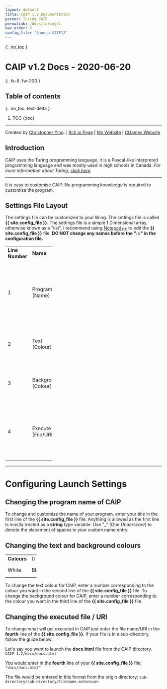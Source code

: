 ```yaml
---
layout: default
title: CAIP 1.2 Documentation
parent: Turing CAIP
permalink: /docs/turing/1
nav_order: 2
config_file: "launch.CAIP12"
---
```

{: .no_toc }
# CAIP v1.2 Docs - 2020-06-20
{: .fs-6 .fw-300 }
## Table of contents
{: .no_toc .text-delta }
1. TOC
{:toc}
---

[comment]: <> (Figure out how to use page variables.)
Created by [Christopher Ying](https://github.com/ChrispyMC). | [Itch.io Page](https://cih.itch.io/caip) | [My Website](https://sites.google.com/view/chrispy) | [CGames Website](https://sites.google.com/view/countergames)

## Introduction
CAIP uses the Turing programming language. It is a Pascal-like interpreted programming language and was mostly used in high schools in Canada.
*For more information about Turing, [click here](https://en.wikipedia.org/wiki/Turing_(programming_language)).*

---

It is easy to customise CAIP. No programming knowledge is required to customise the program.

## Settings File Layout
The settings file can be customized to your liking. The settings file is called **{{ site.config_file }}**.
The settings file is a simple 1 Dimensional array, otherwise known as a "list".
I recommend using [Notepad++](https://notepad-plus-plus.org/) to edit the **{{ site.config_file }}** file.
**DO NOT change any names before the ":=" in the configuration file.**

<table style="width:30%">
	<tr>
		<td><b>Line Number</b></td>
		<td><b>Name</b></td>
		<td><b>Possible Entries</b></td>
	</tr>
	<tr>
		<td>1</td>
		<td>Program (Name)</td>
		<td>Anything in a <b>string</b> variable type. Use "_" to denote spaces in your program name.</td>
	</tr>
	<tr>
		<td>2</td>
		<td>Text (Colour)</td>
		<td>Any number ID in the colour chart below.</td>
	</tr>
	<tr>
		<td>3</td>
		<td>Background (Colour)</td>
		<td>Any number ID in the colour chart below.</td>
	</tr>
	<tr>
		<td>4</td>
		<td>Execute (File/URI)</td>
		<td>Local File (With file extension in the entry) or URI (http(s)://, steam://, etc.)</td>
	</tr>
</table>

---

# Configuring Launch Settings

## Changing the program name of CAIP
To change and customize the name of your program, enter your title in the first line of the **{{ site.config_file }}** file.
Anything is allowed as the first line is mostly treated as a **string** type variable.
Use "_" (One *Underscore*) to denote the placement of spaces in your custom name entry.

## Changing the text and background colours
<table style="width:20%">
	<tr>
		<td rowspan="2"><b>Colours</b></td>
	</tr>
	<tr>
		<td>0</td>
		<td>1</td>
		<td>2</td>
		<td>3</td>
	</tr>
	<tr>
		<td>White</td>
		<td>Black</td>
		<td>Light Grey</td>
		<td>Dark Grey</td>
	</tr>
</table>

To change the text colour for CAIP, enter a number corresponding to the colour you want in the second line of the **{{ site.config_file }}** file.
To change the background colour for CAIP, enter a number corresponding to the colour you want in the third line of the **{{ site.config_file }}** file.

## Changing the executed file / URI
To change what will get executed in CAIP just enter the file name/URI in the **fourth** line of the **{{ site.config_file }}**.
If your file is in a sub-directory, follow the guide below.

Let's say you want to launch the **docs.html** file from the CAIP directory.
```CAIP 1.2/docs/docs.html```

You would enter in the **fourth** line of your **{{ site.config_file }}** file:
```"docs/docs.html"```

The file would be entered in this format from the origin directory: 
```sub-directory/sub-directory/filename.extension```